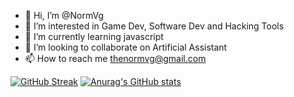 - 👋 Hi, I’m @NormVg
- 👀 I’m interested in Game Dev, Software Dev and Hacking Tools
- 🌱 I’m currently learning javascript 
- 💞️ I’m looking to collaborate on Artificial Assistant 
- 📫 How to reach me thenormvg@gmail.com




[![GitHub Streak](https://streak-stats.demolab.com/?user=NormVg)](https://git.io/streak-stats)
[![Anurag's GitHub stats](https://github-readme-stats.vercel.app/api?username=NormVg&themedark)](https://github.com/anuraghazra/github-readme-stats)
<!---
NormVg/NormVg is a ✨ special ✨ repository because its `README.md` (this file) appears on your GitHub profile.
You can click the Preview link to take a look at your changes.
--->
